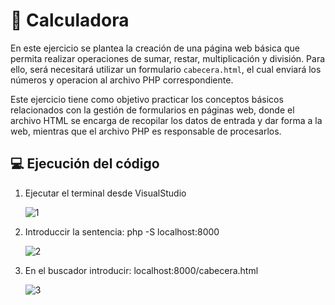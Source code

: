# 🔢 Calculadora
En este ejercicio se plantea la creación de una página web básica que permita realizar operaciones de sumar, restar, multiplicación y división.
Para ello, será necesitará utilizar un formulario `cabecera.html`, el cual enviará los números y operacion al archivo PHP correspondiente.

Este ejercicio tiene como objetivo practicar los conceptos básicos relacionados con la gestión de formularios en páginas web, donde
el archivo HTML se encarga de recopilar los datos de entrada y dar forma a la web, mientras que el archivo PHP es responsable de procesarlos.

## 💻 Ejecución del código
  1) Ejecutar el terminal desde VisualStudio

     ![1](https://github.com/user-attachments/assets/66166252-a5dc-4be8-9738-03aed7f023de)

  2) Introduccir la sentencia: php -S localhost:8000

     ![2](https://github.com/user-attachments/assets/df6eab99-f45c-4034-8059-744d75e5355c)

  
  3) En el buscador introducir: localhost:8000/cabecera.html

     ![3](https://github.com/user-attachments/assets/99ab36b1-a64f-4893-a708-25269defe785)



